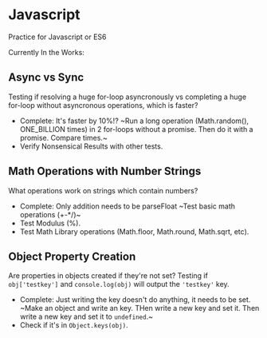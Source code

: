 # Javascript
Practice for Javascript or ES6

Currently In the Works:
## Async vs Sync
Testing if resolving a huge for-loop asyncronously vs completing a huge for-loop without asyncronous operations, which is faster?
* Complete: It's faster by 10%!? ~Run a long operation (Math.random(), ONE_BILLION times) in 2 for-loops without a promise. Then do it with a promise. Compare times.~
* Verify Nonsensical Results with other tests.

## Math Operations with Number Strings
What operations work on strings which contain numbers?
* Complete: Only addition needs to be parseFloat ~Test basic math operations (+-*/)~ 
* Test Modulus (%).
* Test Math Library operations (Math.floor, Math.round, Math.sqrt, etc).

## Object Property Creation
Are properties in objects created if they're not set? Testing if `obj['testkey']` and `console.log(obj)` will output the `'testkey'` key.
* Complete: Just writing the key doesn't do anything, it needs to be set. ~Make an object and write an key. THen write a new key and set it. Then write a new key and set it to `undefined`.~
* Check if it's in `Object.keys(obj)`. 